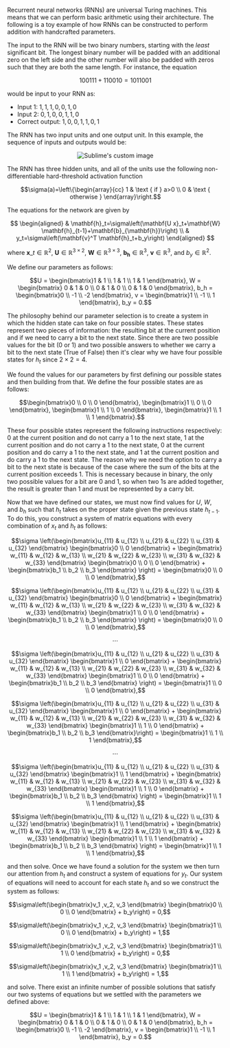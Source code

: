 Recurrent neural networks (RNNs) are universal Turing machines. This means that we can perform basic arithmetic using their architecture. The following is a toy example of how RNNs can be constructed to perform addition with handcrafted parameters.

The input to the RNN will be two binary numbers, starting with the *least* significant bit. The longest binary number will be padded with an additional zero on the left side and the other number will also be padded with zeros such that they are both the same length. For instance, the equation

$$
100111+110010=1011001
$$

would be input to your RNN as:
- Input 1: $1, 1, 1,0,0,1,0$
- Input 2: $0,1,0,0,1,1,0$
- Correct output: $1,0,0,1,1,0,1$

The RNN has two input units and one output unit. In this example, the sequence of inputs and outputs would be:

<p align="center">
  <img src="https://user-images.githubusercontent.com/29025503/214734148-7a9157df-d225-48b4-8080-8c5f0434c97c.png" alt="Sublime's custom image"/>
</p>

The RNN has three hidden units, and all of the units use the following non-differentiable hard-threshold activation function

```math
\sigma(a)=\left\{\begin{array}{cc}
1 & \text { if } a>0 \\
0 & \text { otherwise }
\end{array}\right.
```

The equations for the network are given by

$$
\begin{aligned}
& \mathbf{h}_t=\sigma\left(\mathbf{U x}_t+\mathbf{W} \mathbf{h}_{t-1}+\mathbf{b}_{\mathbf{h}}\right) \\
& y_t=\sigma\left(\mathbf{v}^T \mathbf{h}_t+b_y\right)
\end{aligned}
$$

where $\mathbf{x}\_t \in \mathbb{R}^2$, $\mathbf{U} \in \mathbb{R}^{3 \times 2}$, $\mathbf{W} \in \mathbb{R}^{3 \times 3}$, $\mathbf{b}_{\mathbf{h}} \in \mathbb{R}^3$, $\mathbf{v} \in \mathbb{R}^3$, and $b_y \in \mathbb{R}^2$.

We define our parameters as follows:

```math
U = \begin{bmatrix}1 & 1 \\ 1 & 1 \\ 1 & 1 \end{bmatrix}, W = \begin{bmatrix} 0 & 1 & 0 \\ 0 & 1 & 0 \\ 0 & 1 & 0 \end{bmatrix}, b_h = \begin{bmatrix}0 \\ -1 \\ -2 \end{bmatrix}, v = \begin{bmatrix}1 \\ -1 \\ 1 \end{bmatrix}, b_y = 0.
```

The philosophy behind our parameter selection is to create a system in which the hidden state can take on four possible states. These states represent two pieces of information: the resulting bit at the current position and if we need to carry a bit to the next state. Since there are two possible values for the bit (0 or 1) and two possible answers to whether we carry a bit to the next state (True of False) then it's clear why we have four possible states for $h_t$ since $2\times2=4$.

We found the values for our parameters by first defining our possible states and then building from that. We define the four possible states are as follows:

```math
\begin{bmatrix}0 \\ 0 \\ 0 \end{bmatrix}, \begin{bmatrix}1 \\ 0 \\ 0 \end{bmatrix}, \begin{bmatrix}1 \\ 1 \\ 0 \end{bmatrix}, \begin{bmatrix}1 \\ 1 \\ 1 \end{bmatrix}.
```

These four possible states represent the following instructions respectively: 0 at the current position and do not carry a 1 to the next state, 1 at the current position and do not carry a 1 to the next state, 0 at the current position and do carry a 1 to the next state, and 1 at the current position and do carry a 1 to the next state. The reason why we need the option to carry a bit to the next state is because of the case where the sum of the bits at the current position exceeds 1. This is necessary because in binary, the only two possible values for a bit are 0 and 1, so when two 1s are added together, the result is greater than 1 and must be represented by a carry bit.

Now that we have defined our states, we must now find values for $U$, $W$, and $b_h$ such that $h_t$ takes on the proper state given the previous state $h_{t-1}$. To do this, you construct a system of matrix equations with every combination of $x_t$ and $h_t$ as follows:

```math
\sigma \left(\begin{bmatrix}u_{11} & u_{12} \\ u_{21} & u_{22} \\ u_{31} & u_{32} \end{bmatrix} \begin{bmatrix}0 \\ 0 \end{bmatrix} + \begin{bmatrix} w_{11} & w_{12} & w_{13} \\ w_{21} & w_{22} & w_{23} \\ w_{31} & w_{32} & w_{33} \end{bmatrix} \begin{bmatrix}0 \\ 0 \\ 0 \end{bmatrix} + \begin{bmatrix}b_1 \\ b_2 \\ b_3 \end{bmatrix} \right) = \begin{bmatrix}0 \\ 0 \\ 0 \end{bmatrix},
```

```math
\sigma \left(\begin{bmatrix}u_{11} & u_{12} \\ u_{21} & u_{22} \\ u_{31} & u_{32} \end{bmatrix} \begin{bmatrix}0 \\ 0 \end{bmatrix} + \begin{bmatrix} w_{11} & w_{12} & w_{13} \\ w_{21} & w_{22} & w_{23} \\ w_{31} & w_{32} & w_{33} \end{bmatrix} \begin{bmatrix}1 \\ 0 \\ 0 \end{bmatrix} + \begin{bmatrix}b_1 \\ b_2 \\ b_3 \end{bmatrix} \right) = \begin{bmatrix}0 \\ 0 \\ 0 \end{bmatrix},
```

```math
\cdots
```

```math
\sigma \left(\begin{bmatrix}u_{11} & u_{12} \\ u_{21} & u_{22} \\ u_{31} & u_{32} \end{bmatrix} \begin{bmatrix}1 \\ 0 \end{bmatrix} + \begin{bmatrix} w_{11} & w_{12} & w_{13} \\ w_{21} & w_{22} & w_{23} \\ w_{31} & w_{32} & w_{33} \end{bmatrix} \begin{bmatrix}1 \\ 0 \\ 0 \end{bmatrix} + \begin{bmatrix}b_1 \\ b_2 \\ b_3 \end{bmatrix} \right) = \begin{bmatrix}1 \\ 0 \\ 0 \end{bmatrix},
```

```math
\sigma \left(\begin{bmatrix}u_{11} & u_{12} \\ u_{21} & u_{22} \\ u_{31} & u_{32} \end{bmatrix} \begin{bmatrix}1 \\ 0 \end{bmatrix} + \begin{bmatrix} w_{11} & w_{12} & w_{13} \\ w_{21} & w_{22} & w_{23} \\ w_{31} & w_{32} & w_{33} \end{bmatrix} \begin{bmatrix}1 \\ 1 \\ 0 \end{bmatrix} + \begin{bmatrix}b_1 \\ b_2 \\ b_3 \end{bmatrix}\right) = \begin{bmatrix}1 \\ 1 \\ 1 \end{bmatrix},
```

```math
\cdots
```

```math
\sigma \left(\begin{bmatrix}u_{11} & u_{12} \\ u_{21} & u_{22} \\ u_{31} & u_{32} \end{bmatrix} \begin{bmatrix}1 \\ 1 \end{bmatrix} + \begin{bmatrix} w_{11} & w_{12} & w_{13} \\ w_{21} & w_{22} & w_{23} \\ w_{31} & w_{32} & w_{33} \end{bmatrix} \begin{bmatrix}1 \\ 1 \\ 0 \end{bmatrix} + \begin{bmatrix}b_1 \\ b_2 \\ b_3 \end{bmatrix} \right) = \begin{bmatrix}1 \\ 1 \\ 1 \end{bmatrix},
```

```math
\sigma \left(\begin{bmatrix}u_{11} & u_{12} \\ u_{21} & u_{22} \\ u_{31} & u_{32} \end{bmatrix} \begin{bmatrix}1 \\ 1 \end{bmatrix} + \begin{bmatrix} w_{11} & w_{12} & w_{13} \\ w_{21} & w_{22} & w_{23} \\ w_{31} & w_{32} & w_{33} \end{bmatrix} \begin{bmatrix}1 \\ 1 \\ 1 \end{bmatrix} + \begin{bmatrix}b_1 \\ b_2 \\ b_3 \end{bmatrix} \right) = \begin{bmatrix}1 \\ 1 \\ 1 \end{bmatrix},
```

and then solve. Once we have found a solution for the system we then turn our attention from $h_t$ and construct a system of equations for $y_t$. Our system of equations will need to account for each state $h_t$ and so we construct the system as follows:

```math
\sigma\left(\begin{bmatrix}v_1 ,v_2, v_3 \end{bmatrix} \begin{bmatrix}0 \\ 0 \\ 0 \end{bmatrix} + b_y\right) = 0,
```

```math
\sigma\left(\begin{bmatrix}v_1 ,v_2, v_3 \end{bmatrix} \begin{bmatrix}1 \\ 0 \\ 0 \end{bmatrix} + b_y\right) = 1,
```

```math
\sigma\left(\begin{bmatrix}v_1 ,v_2, v_3 \end{bmatrix} \begin{bmatrix}1 \\ 1 \\ 0 \end{bmatrix} + b_y\right) = 0,
```

```math
\sigma\left(\begin{bmatrix}v_1 ,v_2, v_3 \end{bmatrix} \begin{bmatrix}1 \\ 1 \\ 1 \end{bmatrix} + b_y\right) = 1,
```

and solve. There exist an infinite number of possible solutions that satisfy our two systems of equations but we settled with the parameters we defined above:

```math
U = \begin{bmatrix}1 & 1 \\ 1 & 1 \\ 1 & 1 \end{bmatrix}, W = \begin{bmatrix} 0 & 1 & 0 \\ 0 & 1 & 0 \\ 0 & 1 & 0 \end{bmatrix}, b_h = \begin{bmatrix}0 \\ -1 \\ -2 \end{bmatrix}, v = \begin{bmatrix}1 \\ -1 \\ 1 \end{bmatrix}, b_y = 0.
```
